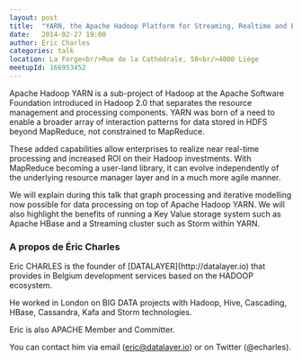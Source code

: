 ```yaml
---
layout: post
title:  "YARN, the Apache Hadoop Platform for Streaming, Realtime and Batch Processing"
date:   2014-02-27 19:00
author:	Éric Charles
categories: talk
location: La Forge<br/>Rue de la Cathédrale, 58<br/>4000 Liège
meetupId: 166953452
---
```

Apache Hadoop YARN is a sub-project of Hadoop at the Apache Software Foundation introduced in Hadoop 2.0 that separates the resource management and processing components. YARN was born of a need to enable a broader array of interaction patterns for data stored in HDFS beyond MapReduce, not constrained to MapReduce.

These added capabilities allow enterprises to realize near real-time processing and increased ROI on their Hadoop investments. With MapReduce becoming a user-land library, it can evolve independently of the underlying resource manager layer and in a much more agile manner.

We will explain during this talk that graph processing and iterative modelling now possible for data processing on top of Apache Hadoop YARN. We will also highlight the benefits of running a Key Value storage system such as Apache HBase and a Streaming cluster such as Storm within YARN.

<h3>A propos de Éric Charles</h3>
Eric CHARLES is the founder of [DATALAYER](http://datalayer.io) that provides in Belgium development services based on the HADOOP ecosystem.

He worked in London on BIG DATA projects with Hadoop, Hive, Cascading, HBase, Cassandra, Kafa and Storm technologies.

Eric is also APACHE Member and Committer.

You can contact him via email (<a href='mailto:eric@datalayer.io'>eric@datalayer.io</a>) or on Twitter (@echarles).